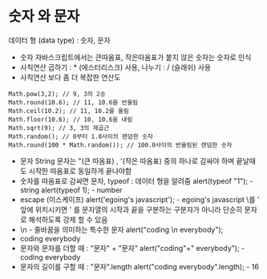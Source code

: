 # 숫자 와 문자

데이터 형 \(data type\) : 숫자, 문자

* 숫자 자바스크립트에서는 큰따옴표, 작은따옴표가 붙지 않은 숫자는 숫자로 인식
* 사칙연산 곱하기 : \* \(에스터리스크\) 사용, 나누기 : / \(슬래쉬\) 사용
* 사칙연산 보다 좀 더 복잡한 연산도 

```text
Math.pow(3,2); // 9, 3의 2승 
Math.round(10.6); // 11, 10.6을 반올림 
Math.ceil(10.2); // 11, 10.2를 올림 
Math.floor(10.6); // 10, 10.6을 내림 
Math.sqrt(9); // 3, 3의 제곱근 
Math.random(); // 0부터 1.0사이의 랜덤한 숫자
Math.round(100 * Math.random()); // 100.0사이의 반올림된 랜덤한 숫자
```



* 문자 String 문자는 "\(큰 따옴표\) , '\(작은 따옴표\) 중의 하나로 감싸야 하며 끝날때도 시작한 따옴표로 동일하게 끝나야함
* 숫자를 따옴표로 감싸면 문자, typeof : 데이터 형을 알려줌 alert\(typeof "1"\); - string alert\(typeof 1\); - number
* escape \(이스케이프\) alert\('egoing\'s javascript'\); - egoing's javascript \를 ' 앞에 위치시키면 ' 를 문자열의 시작과 끝을 구분하는 구분자가 아니라 단순히 문자로 해석하도록 강제 할 수 있음
* \n - 줄바꿈을 의미하는 특수한 문자 alert\("coding \n everybody"\);
* coding everybody
* 문자와 문자를 더할 때 : "문자" + "문자" alert\("coding"+" everybody"\); - coding everybody
* 문자의 길이를 구할 때 : "문자".length alert\("coding everybody".length\); - 16

